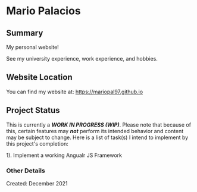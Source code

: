 # Mario Palacios

## Summary
My personal website!

See my university experience, work experience, and hobbies.  

## Website Location
You can find my website at: https://mariopal97.github.io

## Project Status
This is currently a ***WORK IN PROGRESS (WIP)***. Please note that because of this, certain features may ***not*** perform its intended behavior and content may be subject to change. Here is a list of task(s) I intend to implement by this project's completion:

1). Implement a working Angualr JS Framework

### Other Details
Created: December 2021
